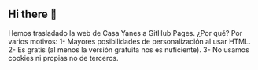 ## Hi there 👋
Hemos trasladado la web de Casa Yanes a GitHub Pages.
¿Por qué? Por varios motivos:
  1- Mayores posibilidades de personalización al usar HTML.
  2- Es gratis (al menos la versión gratuita nos es nuficiente).
  3- No usamos cookies ni propias no de terceros.
